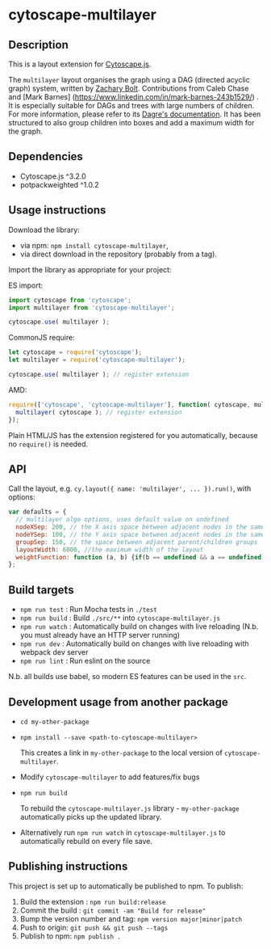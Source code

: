 cytoscape-multilayer
================================================================================
## Description

This is a layout extension for [Cytoscape.js](https://github.com/cytoscape/cytoscape.js).

The `multilayer` layout organises the graph using a DAG (directed acyclic graph) system, written by [Zachary Bolt](https://ualr.edu/computerscience/zachary-bolt-b-sc-graduate-assistant-lecturer/). Contributions from Caleb Chase and [Mark Barnes] (https://www.linkedin.com/in/mark-barnes-243b1529/) . It is especially suitable for DAGs and trees with large numbers of children.  For more information, please refer to its [Dagre's documentation](https://github.com/cpettitt/dagre).
It has been structured to also group children into boxes and add a maximum width for the graph.

## Dependencies

 * Cytoscape.js ^3.2.0
 * potpackweighted ^1.0.2


## Usage instructions

Download the library:
 * via npm: `npm install cytoscape-multilayer`,
 * via direct download in the repository (probably from a tag).

Import the library as appropriate for your project:

ES import:

```js
import cytoscape from 'cytoscape';
import multilayer from 'cytoscape-multilayer';

cytoscape.use( multilayer );
```

CommonJS require:

```js
let cytoscape = require('cytoscape');
let multilayer = require('cytoscape-multilayer');

cytoscape.use( multilayer ); // register extension
```

AMD:

```js
require(['cytoscape', 'cytoscape-multilayer'], function( cytoscape, multilayer ){
  multilayer( cytoscape ); // register extension
});
```

Plain HTML/JS has the extension registered for you automatically, because no `require()` is needed.


## API
Call the layout, e.g. `cy.layout({ name: 'multilayer', ... }).run()`, with options:

```js
var defaults = {
  // multilayer algo options, uses default value on undefined
  nodeXSep: 200, // the X axis space between adjacent nodes in the same rank
  nodeYSep: 100, // the Y axis space between adjacent nodes in the same rank
  groupSep: 150, // the space between adjacent parent/children groups
  layoutWidth: 6000, //the maximum width of the layout
  weightFunction: function (a, b) {if(b == undefined && a == undefined) return 0; if (b._private.data.weight == undefined) b._private.data.weight = 0; if (a._private.data.weight == undefined) a._private.data.weight = 0; return b._private.data.weight - a._private.data.weight;}, //formula applied to each node to organize them by weight.  currently has error checking to avoid undefined errors.
};
```


## Build targets

* `npm run test` : Run Mocha tests in `./test`
* `npm run build` : Build `./src/**` into `cytoscape-multilayer.js`
* `npm run watch` : Automatically build on changes with live reloading (N.b. you must already have an HTTP server running)
* `npm run dev` : Automatically build on changes with live reloading with webpack dev server
* `npm run lint` : Run eslint on the source

N.b. all builds use babel, so modern ES features can be used in the `src`.

## Development usage from another package

* `cd my-other-package`
* `npm install --save <path-to-cytoscape-multilayer>`

  This creates a link in `my-other-package` to the local version of `cytoscape-multilayer`.

* Modify `cytoscape-multilayer` to add features/fix bugs
* `npm run build`

  To rebuild the `cytoscape-multilayer.js` library - `my-other-package` automatically picks up the updated library.

* Alternatively run `npm run watch` in `cytoscape-multilayer.js` to automatically rebuild on every file save.

## Publishing instructions

This project is set up to automatically be published to npm.  To publish:

1. Build the extension : `npm run build:release`
1. Commit the build : `git commit -am "Build for release"`
1. Bump the version number and tag: `npm version major|minor|patch`
1. Push to origin: `git push && git push --tags`
1. Publish to npm: `npm publish .`
